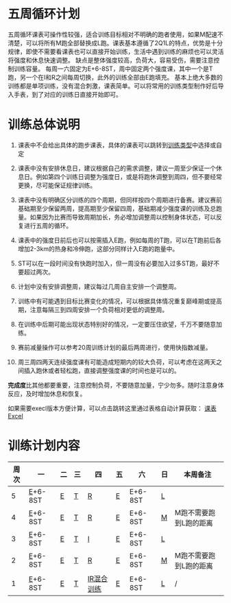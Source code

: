 ﻿
# 五周循环计划

五周循环课表可操作性较强，适合训练目标相对不明确的跑者使用，如果M配速不清楚，可以将所有M跑全部替换成L跑。课表基本遵循了2Q1L的特点，优势是十分规律，即使不需要看课表也可以直接开始训练，生活中遇到训练的麻烦也可以灵活将强度和休息快速调整。
缺点是整体强度较高，负荷大，容易受伤，需要注意控制训练容量。
每周一六固定为E+6-8ST，周中固定两个强度课，其中一个是T跑，另一个在I和R之间每周切换，此外的训练全部由E跑填充。
基本上绝大多数的训练都是单项训练，没有混合刺激，课表简单。可以将常用的训练类型制作好后导入手表，到了对应的训练日直接开始即可。

# 训练总体说明

1. 课表中不会给出具体的跑步课表，具体的课表可以跳转到[训练类型]中选择或自定

2. 课表中没有安排休息日，建议根据自己的需求调整，建议一周至少保证一个休息日。例如第四个训练日调整为强度日，或是将跑休调整到周四，但不要经常更换，尽可能保证规律训练。

3. 课表中没有明确区分训练的四个周期，但同样按四个周期进行备赛。建议赛前基础期至少保留两周，提高期至少保留四周，基础期减少强度课的训练及总跑量。如果因为比赛而导致周期加长，务必增加调整周以控制身体状态，可以反复进行五周的循环。

4. 课表中的强度日前后也可以按需插入E跑，例如每周的T跑，可以在T跑前后各增加2-3km的热身和冷伸跑，这部分同样计入E跑的跑量中。

5. ST可以在一段时间没有快跑时加入，但一周没有必要加入过多ST跑，最好不要超过两次。

6. 计划中没有安排调整周，建议每过几周自主安排一个调整周。

7. 训练中有可能遇到目标比赛变化的情况，可以根据具体情况重复巅峰期或提高期，注意每隔三到四周安排一个负荷相对更低的调整周。

8. 在训练中后期可能出现状态特别好的情况，一定要压住欲望，千万不要随意加练。

9. 赛前减量操作可以参考20周训练计划的最后两周进行，使用快指数减量。

10. 周三周四两天连续强度课有可能造成短期内的较大负荷，可以考虑在这两天之间插入跑休或者轻松跑，直接调整强度课的时间也是可以的。

**完成度**比其他都要重要，注意控制负荷，不要随意加量，宁少勿多。随时注意身体反应，及时增加休息和恢复。

如果需要execl版本方便计算，可以点击跳转这里通过表格自动计算获取：
[课表Excel](https://kdocs.cn/l/csnn22Kvm5WQ)

# 训练计划内容

|周次| 一        | 二   | 三  | 四                   | 五  | 六       | 日 | 本周备注          |
|----|---------- |---  |---  |--------              |-----|---------|---|---------------|
| 5  | [E]+6-8ST | [E] | [T] | [R]                  | [E] | E+6-8ST | [L][E] |               |
| 4  | [E]+6-8ST | [E] | [T] | [R]                  | [E] | E+6-8ST | [M] | M跑不需要跑到L跑的距离  |
| 3  | [E]+6-8ST | [E] | [T] | [I]                  | [E] | E+6-8ST | [L][E] |               |
| 2  | [E]+6-8ST | [E] | [T] | [R]                  | [E] | E+6-8ST | [M] | M跑不需要跑到L跑的距离  |
| 1  | [E]+6-8ST | [E] | [T] | [IR混合训练][混合训练]| [E] | E+6-8ST | [L][E] |              / |

[E]:../2-训练类型/2-轻松跑.md
[M]:../2-训练类型/3-马拉松配速跑.md
[T]:../2-训练类型/4-乳酸阈值跑.md
[R]:../2-训练类型/6-重复跑.md
[I]:../2-训练类型/5-最大摄氧量跑.md
[混合训练]:../2-训练类型/7-混合训练.md
[训练类型]:../2-训练类型/README.md
